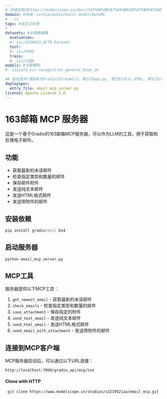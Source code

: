 ```yaml
---
# 详细文档见https://modelscope.cn/docs/%E5%88%9B%E7%A9%BA%E9%97%B4%E5%8D%A1%E7%89%87
domain: #领域：cv/nlp/audio/multi-modal/AutoML
# - cv
tags: #自定义标签
-
datasets: #关联数据集
  evaluation:
  #- iic/ICDAR13_HCTR_Dataset
  test:
  #- iic/MTWI
  train:
  #- iic/SIBR
models: #关联模型
#- iic/ofa_ocr-recognition_general_base_zh

## 启动文件(若SDK为Gradio/Streamlit，默认为app.py, 若为Static HTML, 默认为index.html)
deployspec:
  entry_file: email_mcp_server.py
license: Apache License 2.0
---
```


# 163邮箱 MCP 服务器

这是一个基于Gradio的163邮箱MCP服务器，可以作为LLM的工具，用于获取和处理电子邮件。

## 功能

- 获取最新的未读邮件
- 检查指定类型和数量的邮件
- 保存邮件附件
- 发送纯文本邮件
- 发送HTML格式邮件
- 发送带附件的邮件

## 安装依赖

```bash
pip install gradio[mcp] bs4
```

## 启动服务器

```bash
python email_mcp_server.py
```


## MCP工具

服务器提供以下MCP工具：

1. `get_newest_email` - 获取最新的未读邮件
2. `check_emails` - 检查指定类型和数量的邮件
3. `save_attachment` - 保存指定的附件
4. `send_text_email` - 发送纯文本邮件
5. `send_html_email` - 发送HTML格式邮件
6. `send_email_with_attachment` - 发送带附件的邮件

## 连接到MCP客户端

MCP服务器启动后，可以通过以下URL连接：

```
http://localhost:7860/gradio_api/mcp/sse
```

#### Clone with HTTP
```bash
 git clone https://www.modelscope.cn/studios/s3219521aa/email_mcp.git
```